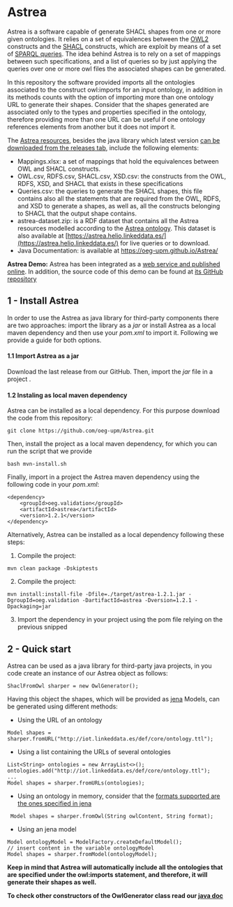 # Astrea

Astrea is a software capable of generate SHACL shapes from one or more given ontologies. It relies on a set of equivalences between the [OWL2](https://www.w3.org/TR/owl2-overview/) constructs and the [SHACL](https://www.w3.org/TR/shacl/) constructs, which are exploit by means of a set of [SPARQL queries](https://www.w3.org/TR/sparql11-query/). The idea behind Astrea is to rely on a set of mappings between such specifications, and a list of queries so by just applying the queries over one or more owl files the associated shapes can be generated.

In this repository the software provided imports all the ontologies associated to the construct owl:imports for an input ontology, in addition in its methods counts with the option of importing more than one ontology URL to generate their shapes. Consider that the shapes generated are associated only to the types and properties specified in the ontology, therefore providing more than one URL can be useful if one ontology references elements from another but it does not import it.

The [Astrea resources](https://github.com/oeg-upm/Astrea/tree/master/material), besides the java library which latest version [can be downloaded from the releases tab](https://github.com/oeg-upm/Astrea/releases), include the following elements:
* Mappings.xlsx: a set of mappings that hold the equivalences between OWL and SHACL constructs.
* OWL.csv, RDFS.csv, SHACL.csv, XSD.csv: the constructs from the OWL, RDFS, XSD, and SHACL that exists in these specifications
* Queries.csv: the queries to generate the SHACL shapes, this file contains also all the statements that are required from the OWL, RDFS, and XSD to generate a shapes, as well as, all the constructs belonging to SHACL that the output shape contains.
* astrea-dataset.zip: is a RDF dataset that contains all the Astrea resources modelled according to the [Astrea ontology](https://w3id.org/def/astrea#). This dataset is also available at [https://astrea.helio.linkeddata.es/](https://astrea.helio.linkeddata.es/) for live queries or to download.
* Java Documentation: is available at https://oeg-upm.github.io/Astrea/


**Astrea Demo:** Astrea has been integrated as a [web service and published online](https://astrea.linkeddata.es/). In addition, the source code of this demo can be found at [its GitHub repository](https://github.com/oeg-upm/astrea-web)

## 1 - Install Astrea
In order to use the Astrea as java library for third-party components there are two approaches: import the library as a *jar* or install Astrea as a local maven dependency and then use your *pom.xml* to import it. Following we provide a guide for both options.

#### 1.1 Import Astrea as a jar
Download the last release from our GitHub. Then, import the *jar* file in a project .
#### 1.2 Instaling as local maven dependency
Astrea can be installed as a local dependency. For this purpose download the code from this repository:
`````
git clone https://github.com/oeg-upm/Astrea.git
`````
Then, install the project as a local maven dependency, for which you can run the script that we provide
`````
bash mvn-install.sh
`````
Finally, import in a project the Astrea maven dependency using the following code in your *pom.xml*:
````
<dependency>
	<groupId>oeg.validation</groupId>
	<artifactId>astrea</artifactId>
	<version>1.2.1</version>
</dependency>
````
Alternatively, Astrea can be installed as a local dependency following these steps:
 1.  Compile the project:
````
mvn clean package -Dskiptests
````
 2.  Compile the project:
````
mvn install:install-file -Dfile=./target/astrea-1.2.1.jar -DgroupId=oeg.validation -DartifactId=astrea -Dversion=1.2.1 -Dpackaging=jar
````
 3.  Import the dependency in your project using the pom file relying on the previous snipped

## 2 - Quick start
Astrea can be used as a java library for third-party java projects, in you code create an instance of our Astrea object as follows:
````
ShaclFromOwl sharper = new OwlGenerator();
````
Having this object the shapes, which will be provided as [jena]([https://jena.apache.org/documentation/javadoc/jena/org/apache/jena/rdf/model/Model.html](https://jena.apache.org/documentation/javadoc/jena/org/apache/jena/rdf/model/Model.html)) Models, can be generated using different methods:

 - Using the URL of an ontology
 ````
 Model shapes = sharper.fromURL("http://iot.linkeddata.es/def/core/ontology.ttl");
````
 - Using a list containing the URLs of several ontologies
 ````
 List<String> ontologies = new ArrayList<>();
 ontologies.add("http://iot.linkeddata.es/def/core/ontology.ttl");
 ...
 Model shapes = sharper.fromURLs(ontologies);
````
- Using an ontology in memory, consider that the [formats supported are the ones specified in jena]([https://jena.apache.org/documentation/io/](https://jena.apache.org/documentation/io/))
`````
 Model shapes = sharper.fromOwl(String owlContent, String format);
`````
- Using an jena model
`````
Model ontologyModel = ModelFactory.createDefaultModel();
// insert content in the variable ontologyModel
Model shapes = sharper.fromModel(ontologyModel);
`````

**Keep in mind that Astrea will automatically include all the ontologies that are specified under the owl:imports statement, and therefore, it will generate their shapes as well.**

**To check other constructors of the OwlGenerator class read our [java doc](https://oeg-upm.github.io/Astrea/)**
